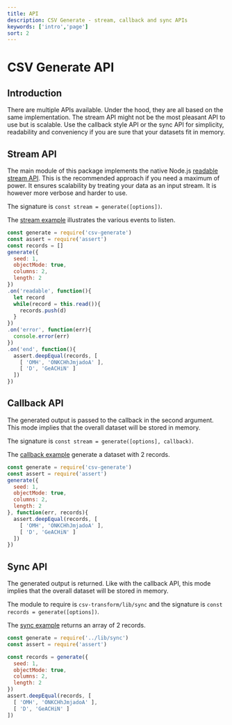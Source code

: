 ```yaml
---
title: API
description: CSV Generate - stream, callback and sync APIs
keywords: ['intro','page']
sort: 2
---
```


# CSV Generate API

## Introduction

There are multiple APIs available. Under the hood, they are all based on the same implementation. The stream API might not be the most pleasant API to use but is scalable. Use the callback style API or the sync API for simplicity, readability and conveniency if you are sure that your datasets fit in memory.

## Stream API

The main module of this package implements the native Node.js [readable stream API](http://nodejs.org/api/stream.html#stream_class_stream_transform). This is the 
recommended approach if you need a maximum of power. It ensures scalability 
by treating your data as an input stream. It is however more verbose and harder to use.

The signature is `const stream = generate([options])`.

The [stream example](https://github.com/adaltas/node-csv-generate/blob/master/samples/api.stream.js) illustrates the various events to listen.

```js
const generate = require('csv-generate')
const assert = require('assert')
const records = []
generate({
  seed: 1,
  objectMode: true,
  columns: 2,
  length: 2
})
.on('readable', function(){
  let record
  while(record = this.read()){
    records.push(d)
  }
})
.on('error', function(err){
  console.error(err)
})
.on('end', function(){
  assert.deepEqual(records, [
    [ 'OMH', 'ONKCHhJmjadoA' ],
    [ 'D', 'GeACHiN' ]
  ])
})
```

## Callback API

The generated output is passed to the callback in the second argument. This mode
implies that the overall dataset will be stored in memory.

The signature is `const stream = generate([options], callback)`.

The [callback example](https://github.com/adaltas/node-csv-generate/blob/master/samples/api.callback.js) generate a dataset with 2 records.

```js
const generate = require('csv-generate')
const assert = require('assert')
generate({
  seed: 1,
  objectMode: true,
  columns: 2,
  length: 2
}, function(err, records){
  assert.deepEqual(records, [
    [ 'OMH', 'ONKCHhJmjadoA' ],
    [ 'D', 'GeACHiN' ]
  ])
})
```

## Sync API

The generated output is returned. Like with the callback API, this mode
implies that the overall dataset will be stored in memory.

The module to require is `csv-transform/lib/sync` and the signature is `const records = generate([options])`.

The [sync example](https://github.com/adaltas/node-csv-generate/blob/master/samples/api.callback.js) returns an array of 2 records.


```js
const generate = require('../lib/sync')
const assert = require('assert')

const records = generate({
  seed: 1,
  objectMode: true,
  columns: 2,
  length: 2
})
assert.deepEqual(records, [
  [ 'OMH', 'ONKCHhJmjadoA' ],
  [ 'D', 'GeACHiN' ]
])
```
